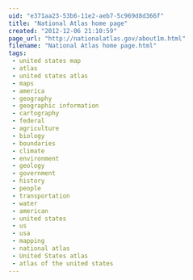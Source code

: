 ```yaml
---
uid: "e371aa23-53b6-11e2-aeb7-5c969d8d366f"
title: "National Atlas home page"
created: "2012-12-06 21:10:59"
page_url: "http://nationalatlas.gov/about1m.html"
filename: "National Atlas home page.html"
tags: 
 - united states map
 - atlas
 - united states atlas
 - maps
 - america
 - geography
 - geographic information
 - cartography
 - federal
 - agriculture
 - biology
 - boundaries
 - climate
 - environment
 - geology
 - government
 - history
 - people
 - transportation
 - water
 - american
 - united states
 - us
 - usa
 - mapping
 - national atlas
 - United States atlas
 - atlas of the united states
---
```

